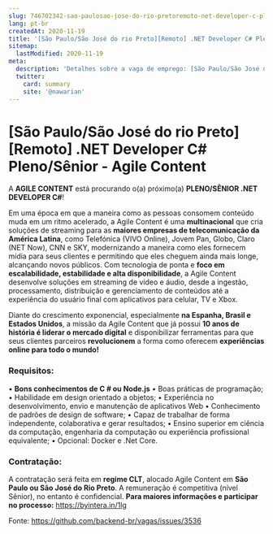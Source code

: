 ```yaml
---
slug: 746702342-sao-paulosao-jose-do-rio-pretoremoto-net-developer-c-plenosenior-agile-content
lang: pt-br
createdAt: 2020-11-19
title: '[São Paulo/São José do rio Preto][Remoto] .NET Developer C# Pleno/Sênior - Agile Content - Vaga de Emprego'
sitemap:
  lastModified: 2020-11-19
meta:
  description: 'Detalhes sobre a vaga de emprego: [São Paulo/São José do rio Preto][Remoto] .NET Developer C# Pleno/Sênior - Agile Content'
  twitter:
    card: summary
    site: '@nawarian'
---
```


# [São Paulo/São José do rio Preto][Remoto] .NET Developer C# Pleno/Sênior - Agile Content

A **AGILE CONTENT** está procurando o(a) próximo(a) **PLENO/SÊNIOR .NET DEVELOPER C#**!

Em uma época em que a maneira como as pessoas consomem conteúdo muda em um ritmo acelerado, a Agile Content é uma **multinacional** que cria soluções de streaming para as **maiores empresas de telecomunicação da América Latina**, como Telefónica (VIVO Online), Jovem Pan, Globo, Claro (NET Now), CNN e SKY, modernizando a maneira como eles fornecem mídia para seus clientes e permitindo que eles cheguem ainda mais longe, alcançando novos públicos. Com tecnologia de ponta e **foco em escalabilidade, estabilidade e alta disponibilidade**, a Agile Content desenvolve soluções em streaming de vídeo e áudio, desde a ingestão, processamento, distribuição e gerenciamento de conteúdos até a experiência do usuário final com aplicativos para celular, TV e Xbox. 

Diante do crescimento exponencial, especialmente **na Espanha, Brasil e Estados Unidos**, a missão da Agile Content que já possui **10 anos de história é liderar o mercado digital** e disponibilizar ferramentas para que seus clientes parceiros **revolucionem** a forma como oferecem **experiências online para todo o mundo!**

### Requisitos:
• **Bons conhecimentos de C # ou Node.js**
• Boas práticas de programação;
• Habilidade em design orientado a objetos;
• Experiência no desenvolvimento, envio e manutenção de aplicativos Web
• Conhecimento de padrões de design de software;
• Capaz de trabalhar de forma independente, colaborativa e gerar resultados;
• Ensino superior em ciência da computação, engenharia da computação ou experiência profissional equivalente;
• Opcional: Docker e .Net Core.

### Contratação:
A contratação será feita em **regime CLT**, alocado Agile Content em **São Paulo ou São José do Rio Preto**. A remuneração é competitiva (nível Sênior), no entanto é confidencial.
**Para maiores informações e participar no processo:** https://byintera.in/1lg

Fonte: https://github.com/backend-br/vagas/issues/3536